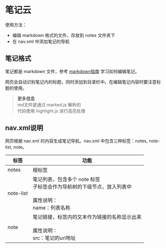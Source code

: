 # 笔记云

使用方法：
- 编辑 markdown 格式的文件，存放到 notes 文件夹下
- 在 nav.xml 中添加笔记的导航

## 笔记格式

笔记都是 markdown 文件，参考 [markdown指南](?article=notes/markdown指南.md) 学习如何编辑笔记。

网页会自动识别笔记内的标题，同时添加到目录栏中。在编辑笔记内容时要注意标题的使用。

> **更多信息**  
> md文件是通过 marked.js 解析的  
> 代码使用 highlight.js 进行高亮处理

## nav.xml说明

网页根据 nav.xml 的内容生成笔记导航。nav.xml 中包含三种标签：notes, note-list, note。

|标签|功能|
|---|---|
|notes|根标签|
|note-list|笔记列表，包含多个 note 标签<br/>子标签会作为导航树的下级节点，放入列表中<br/><br/>属性说明：<br/>name：列表名称|
|note|笔记链接，标签内的文本作为链接的名称显示出来<br/><br/>属性说明：<br/>src：笔记的url地址|
